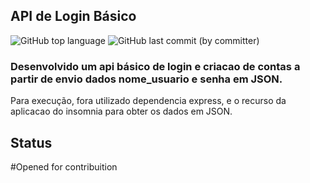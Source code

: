 ## API de Login Básico
![GitHub top language](https://img.shields.io/github/languages/top/rauukp/Projeto-Login-Usuario) ![GitHub last commit (by committer)](https://img.shields.io/github/last-commit/rauukp/Projeto-Login-Usuario) 


### Desenvolvido um api básico de login e criacao de contas a partir de envio dados nome_usuario e senha em JSON.

Para execução, fora utilizado dependencia express, e o recurso da aplicacao do insomnia para obter os dados em JSON.

## Status

#Opened for contribuition

